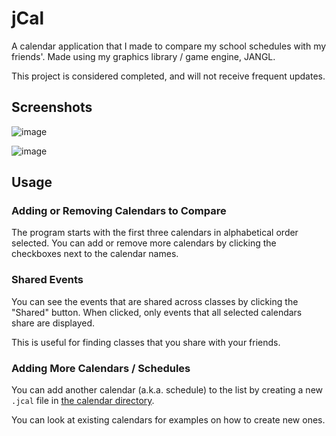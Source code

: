 # jCal
A calendar application that I made to compare my school schedules with my friends'. Made using my graphics library / game engine, JANGL.

This project is considered completed, and will not receive frequent updates.

## Screenshots

![image](https://github.com/AlexanderJCS/JANGL/assets/98898166/18336e83-5161-4218-a29d-5df7011ff0e1)


![image](https://github.com/AlexanderJCS/JANGL/assets/98898166/1c866ad4-a1bd-4826-a589-0d56bdb88a55)

## Usage

### Adding or Removing Calendars to Compare

The program starts with the first three calendars in alphabetical order selected. You can add or remove more calendars by clicking the checkboxes next to the calendar names.

### Shared Events

You can see the events that are shared across classes by clicking the "Shared" button.  When clicked, only events that all selected calendars share are displayed.

This is useful for finding classes that you share with your friends.

### Adding More Calendars / Schedules

You can add another calendar (a.k.a. schedule) to the list by creating a new `.jcal` file in [the calendar directory](resources/calendars).

You can look at existing calendars for examples on how to create new ones.

